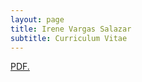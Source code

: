```yaml
---
layout: page
title: Irene Vargas Salazar
subtitle: Curriculum Vitae
---
```


<a href="_posts/Curriculum_vitae.pdf" target="_blank">PDF.</a>

<object data="_posts/Curriculum_vitae.pdf" width="1000" height="1000" type='application/pdf'/>


